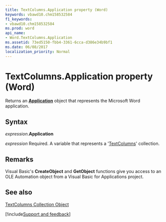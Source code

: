 ```yaml
---
title: TextColumns.Application property (Word)
keywords: vbawd10.chm158532584
f1_keywords:
- vbawd10.chm158532584
ms.prod: word
api_name:
- Word.TextColumns.Application
ms.assetid: 73ed5150-fbb4-3361-6cca-d386e34b9bf1
ms.date: 06/08/2017
localization_priority: Normal
---
```



# TextColumns.Application property (Word)

Returns an  **[Application](Word.Application.md)** object that represents the Microsoft Word application.


## Syntax

_expression_.**Application**

_expression_ Required. A variable that represents a '[TextColumns](Word(textcolumns).md)' collection.


## Remarks

Visual Basic's  **CreateObject** and **GetObject** functions give you access to an OLE Automation object from a Visual Basic for Applications project.


## See also


[TextColumns Collection Object](Word(textcolumns).md)

[!include[Support and feedback](~/includes/feedback-boilerplate.md)]